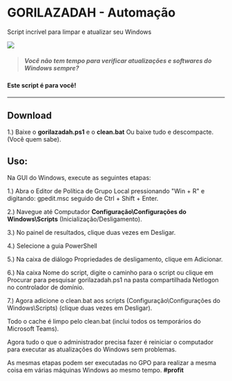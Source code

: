 # GORILAZADAH - Automação
Script incrível para limpar e atualizar seu Windows

<img src="https://i.ibb.co/yVtFCzX/gorilazadah.png">


> ##### Você não tem tempo para verificar atualizações e softwares do Windows sempre?
#### Este script é para você!
_______
## Download
1.) Baixe o **gorilazadah.ps1** e o **clean.bat**
Ou baixe tudo e descompacte. (Você quem sabe).

## Uso:
Na GUI do Windows, execute as seguintes etapas:

1.) Abra o Editor de Política de Grupo Local pressionando "Win + R" e digitando: gpedit.msc seguido de Ctrl + Shift + Enter.

2.) Navegue até Computador **Configuração\Configurações do Windows\Scripts** (Inicialização/Desligamento).

3.) No painel de resultados, clique duas vezes em Desligar.

4.) Selecione a guia PowerShell

5.) Na caixa de diálogo Propriedades de desligamento, clique em Adicionar.

6.) Na caixa Nome do script, digite o caminho para o script ou clique em Procurar para pesquisar gorilazadah.ps1 na pasta compartilhada Netlogon no controlador de domínio.

7.) Agora adicione o clean.bat aos scripts (Configuração\Configurações do Windows\Scripts) (clique duas vezes em Desligar).

Todo o cache é limpo pelo clean.bat 
(inclui todos os temporários do Microsoft Teams). 

Agora tudo o que o administrador precisa fazer é reiniciar o computador 
para executar as atualizações do Windows sem problemas. 

As mesmas etapas podem ser executadas no GPO 
para realizar a mesma coisa em várias máquinas Windows ao mesmo tempo. 
**#profit**




